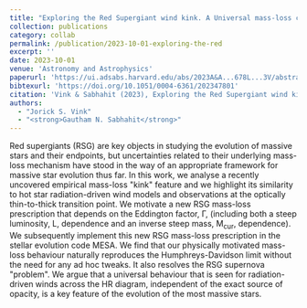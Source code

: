 ```yaml
---
title: "Exploring the Red Supergiant wind kink. A Universal mass-loss concept for massive stars"
collection: publications
category: collab
permalink: /publication/2023-10-01-exploring-the-red
excerpt: ''
date: 2023-10-01
venue: 'Astronomy and Astrophysics'
paperurl: 'https://ui.adsabs.harvard.edu/abs/2023A&A...678L...3V/abstract'
bibtexurl: 'https://doi.org/10.1051/0004-6361/202347801'
citation: 'Vink & Sabhahit (2023), Exploring the Red Supergiant wind kink. A Universal mass-loss concept for massive stars, Astronomy and Astrophysics'
authors:
  - "Jorick S. Vink"
  - "<strong>Gautham N. Sabhahit</strong>"
---
```

Red supergiants (RSG) are key objects in studying the evolution of massive stars and their endpoints, but uncertainties related to their underlying mass-loss mechanism have stood in the way of an appropriate framework for massive star evolution thus far. In this work, we analyse a recently uncovered empirical mass-loss "kink" feature and we highlight its similarity to hot star radiation-driven wind models and observations at the optically thin-to-thick transition point. We motivate a new RSG mass-loss prescription that depends on the Eddington factor, Γ, (including both a steep luminosity, L, dependence and an inverse steep mass, M<SUB>cur</SUB>, dependence). We subsequently implement this new RSG mass-loss prescription in the stellar evolution code MESA. We find that our physically motivated mass-loss behaviour naturally reproduces the Humphreys-Davidson limit without the need for any ad hoc tweaks. It also resolves the RSG supernova "problem". We argue that a universal behaviour that is seen for radiation-driven winds across the HR diagram, independent of the exact source of opacity, is a key feature of the evolution of the most massive stars.

